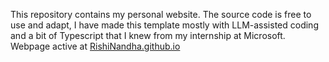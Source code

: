 This repository contains my personal website. The source code is free to use and adapt, I have made this template mostly with LLM-assisted coding and a bit of Typescript that I knew from my internship at Microsoft. Webpage active at [RishiNandha.github.io](RishiNandha.github.io)
